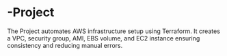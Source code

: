 # -Project
The Project automates AWS infrastructure setup using Terraform. It creates a VPC, security group, AMI, EBS volume, and EC2 instance ensuring consistency and reducing manual errors. 
